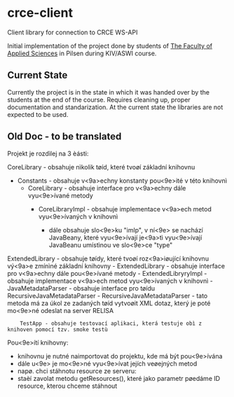 # crce-client
Client library for connection to CRCE WS-API

Initial implementation of the project done by students of [The Faculty of Applied Sciences](http://fav.zcu.cz) in Pilsen
during KIV/ASWI course.

## Current State

Currently the project is in the state in which it was handed over by the students at the end of the course.
Requires cleaning up, proper documentation and standarization. At the current state the libraries are not expected 
to be used.


## Old Doc - to be translated

Projekt je rozdìlej na 3 èásti:

CoreLibrary - obsahuje nìkolik tøíd, které tvoøí základní knihovnu
- Constants       - obsahuje v<9a>echny konstanty pou<9e>ité v této knihovnì
	- CoreLibrary     - obsahuje interface pro v<9a>echny dále vyu<9e>ívané metody
		- CoreLibraryImpl - obsahuje implementace v<9a>ech metod vyu<9e>ívaných v knihovnì

			- dále obsahuje slo<9e>ku "imlp", v ní<9e> se nachází JavaBeany, které vyu<9e>ívají je<9a>tì vyu<9e>ívají
				JavaBeanu umístìnou ve slo<9e>ce "type"

ExtendedLibrary - obsahuje tøídy, které tvoøí roz<9a>iøující knihovnu vý<9a>e zmínìné základní knihovny
	- ExtendedLibrary       - obsahuje interface pro v<9a>echny dále pou<9e>ívané metody
	- ExtendedLibryryImpl       - obsahuje implementace v<9a>ech metod vyu<9e>ívaných v knihovnì
		- JavaMetadataParser        - obsahuje interface pro tøídu RecursiveJavaMetadataParser
			- RecursiveJavaMetadataParser   - tato metoda má za úkol ze zadaných tøíd vytvoøit XML dotaz, který je
		poté mo<9e>né odeslat na server RELISA

		TestApp - obsahuje testovací aplikaci, která testuje obì z knihoven pomocí tzv. smoke testù



Pou<9e>ítí knihovny:
- knihovnu je nutné naimportovat do projektu, kde má být pou<9e>ívána
- dále u<9e> je mo<9e>né vyu<9e>ívat jejích veøejných metod
- napø. chci stáhnotu resource ze serveru:
- staèí zavolat metodu getResources(), které jako parametr pøedáme ID resource, kterou chceme stáhnout

